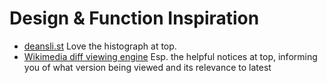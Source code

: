 # Design & Function Inspiration

- [deansli.st](https://web.archive.org/web/20140209061315/http://deansli.st/)
  Love the histograph at top.
- [Wikimedia diff viewing engine](https://en.wikipedia.org/w/index.php?title=Contempra&oldid=1008886458)
  Esp. the helpful notices at top, informing you of what version being viewed and its relevance to latest
